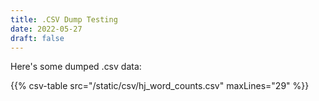```yaml
--- 
title: .CSV Dump Testing
date: 2022-05-27
draft: false
---
```


Here's some dumped .csv data:

{{% csv-table src="/static/csv/hj_word_counts.csv" maxLines="29" %}}

